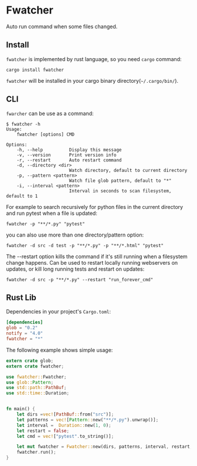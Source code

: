 # Fwatcher

Auto run command when some files changed.


## Install

`fwatcher` is implemented by rust language,
so you need `cargo` command:

```
cargo install fwatcher
```

`fwatcher` will be installed in your cargo binary directory(`~/.cargo/bin/`).


## CLI

`fwarcher` can be use as a command:

```
$ fwatcher -h
Usage:
    fwatcher [options] CMD

Options:
    -h, --help          Display this message
    -v, --version       Print version info
    -r, --restart       Auto restart command
    -d, --directory <dir>
                        Watch directory, default to current directory
    -p, --pattern <pattern>
                        Watch file glob pattern, default to "*"
    -i, --interval <pattern>
                        Interval in seconds to scan filesystem, default to 1
```

For example to search recursively for python files in the current directory
and run pytest when a file is updated:

```
fwatcher -p "**/*.py" "pytest"
```

you can also use more than one directory/pattern option:

```
fwatcher -d src -d test -p "**/*.py" -p "**/*.html" "pytest"
```

The --restart option kills the command
if it's still running when a filesystem change happens.
Can be used to restart locally running webservers on updates,
or kill long running tests and restart on updates:

```
fwatcher -d src -p "**/*.py" --restart "run_forever_cmd"
```


## Rust Lib

Dependencies in your project's `Cargo.toml`:

```toml
[dependencies]
glob = "0.2"
notify = "4.0"
fwatcher = "*"
```

The following example shows simple usage:

```rust
extern crate glob;
extern crate fwatcher;

use fwatcher::Fwatcher;
use glob::Pattern;
use std::path::PathBuf;
use std::time::Duration;


fn main() {
    let dirs =vec![PathBuf::from("src")];
    let patterns = vec![Pattern::new("**/*.py").unwrap()];
    let interval =  Duration::new(1, 0);
    let restart = false;
    let cmd = vec!["pytest".to_string()];

    let mut fwatcher = Fwatcher::new(dirs, patterns, interval, restart, cmd);
    fwatcher.run();
}
```
